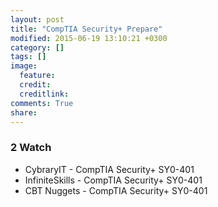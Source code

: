 ```yaml
---
layout: post
title: "CompTIA Security+ Prepare"
modified: 2015-06-19 13:10:21 +0300
category: []
tags: []
image:
  feature: 
  credit: 
  creditlink: 
comments: True
share: 
---
```


### 2 Watch
- CybraryIT - CompTIA Security+ SY0-401
- InfiniteSkills - CompTIA Security+ SY0-401
- CBT Nuggets - CompTIA Security+ SY0-401
